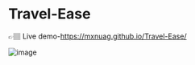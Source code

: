 # Travel-Ease

👉🏽 Live demo-https://mxnuag.github.io/Travel-Ease/


![image](https://github.com/mxnuag/Travel-Ease/assets/95706243/8026fdca-8d6f-454d-900e-254314bee879)
